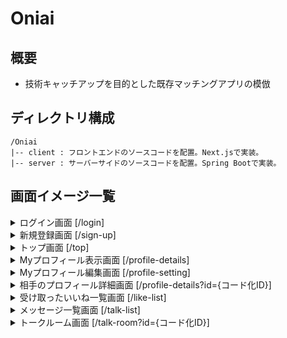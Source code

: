 # Oniai

## 概要

- 技術キャッチアップを目的とした既存マッチングアプリの模倣

## ディレクトリ構成

```plain
/Oniai
|-- client : フロントエンドのソースコードを配置。Next.jsで実装。
|-- server : サーバーサイドのソースコードを配置。Spring Bootで実装。
```

## 画面イメージ一覧
<details>
  <summary>ログイン画面 [/login] </summary>

  ![image](https://github.com/user-attachments/assets/bfcb9d1a-b5af-4a42-9c3c-8f954c3f669a)

</details>

<details>
  <summary>新規登録画面 [/sign-up] </summary>
  
  ![image](https://github.com/user-attachments/assets/7b6c2a40-e6c9-4d63-af25-fe2192734f14)

</details>

<details>
  <summary>トップ画面 [/top] </summary>
  
  ![スクリーンショット 2025-03-05 010808](https://github.com/user-attachments/assets/a684432e-0851-4759-9e6a-6fc2d0afb7a4)

</details>

<details>
  <summary>Myプロフィール表示画面 [/profile-details] </summary>

  ![image](https://github.com/user-attachments/assets/becf7e97-2444-4cda-a6f7-1fca217e63c6)

</details>

<details>
  <summary>Myプロフィール編集画面 [/profile-setting] </summary>

  ![image](https://github.com/user-attachments/assets/af43f910-e9e0-4090-8410-9df699f41f30)

</details>

<details>
  <summary>相手のプロフィール詳細画面 [/profile-details?id={コード化ID}] </summary>

  ![スクリーンショット 2025-03-05 011308](https://github.com/user-attachments/assets/2c61043f-b2b9-44ef-9cbf-97cc9de51af9)

</details>

<details>
  <summary>受け取ったいいね一覧画面 [/like-list] </summary>

  ![スクリーンショット 2025-03-05 011634](https://github.com/user-attachments/assets/89d53833-09f9-40b9-8dfc-2951b7101e7f)

</details>

<details>
  <summary>メッセージ一覧画面 [/talk-list] </summary>
  
  ![スクリーンショット 2025-03-05 011834](https://github.com/user-attachments/assets/b3804170-9ff8-4152-8fc2-ad0c2cfc1852)

</details>

<details>
  <summary>トークルーム画面 [/talk-room?id={コード化ID}] </summary>

  ![スクリーンショット 2025-03-05 012155](https://github.com/user-attachments/assets/7b4f5592-b66b-4294-b6bd-8ea5a36a5533)

</details>


